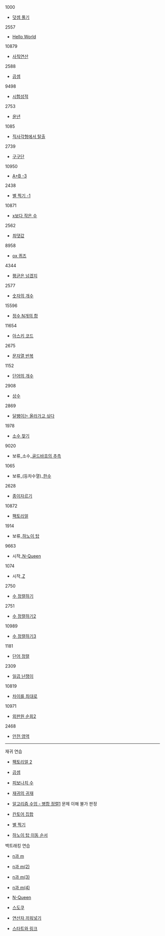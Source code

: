 1000
- [덧셈 풀기](1000.py)

2557
- [Hello World](2557.py)

10879
- [사칙연산](10869.py)

2588
- [곱셈](2588.py)

9498
- [시험성적](9498.py)

2753
- [윤년](2753.py)

1085
- [직사각형에서 탈출](1085.py)

2739
- [구구단](2739.py)

10950
- [A+B -3](10950.py)

2438
- [별 찍기 -1](2438.py)

10871
- [x보다 작은 수](10871.py)

2562
- [최댓값](2562.py)

8958
- [ox 퀴즈](8958.py)

4344
- [평균은 넘겠지](4344.py)

2577
- [숫자의 개수](2577.py)

15596
- [정수 N개의 합](15596.py)

11654
- [아스키 코드](11654.py)

2675
- [문자열 반복](2675.py)

1152
- [단어의 개수](1152.py)

2908
- [상수](2908.py)

2869
- [달팽이는 올라가고 싶다](2869.py)

1978
- [소수 찾기](1978.py)

9020
- 보류_소수_[골드바흐의 추측](9020.py)

1065
- 보류_(등차수열)_[한수](1065.py)

2628
- [종이자르기](2628.py)

10872
- [팩토리얼](10872.py)

1914
- 보류_[하노이 탑](1914.py)

9663
- 시작_[N-Queen](9663.py)

1074
- 시작_[Z](1074.py)

2750
- [수 정렬하기](2750.py)

2751
- [수 정렬하기2](2751.py)

10989
- [수 정렬하기3](10989.py)

1181
- [단어 정렬](1181.py)

2309
- [일곱 난쟁이](2309.py)

10819
- [차이를 최대로](10819.py)

10971
- [외판원 순회2](10971.py)

2468
- [안전 영역](2468.py)

---


재귀 연습
- [팩토리얼 2](27433.py)

- [곱셈](1629.py)

- [피보나치 수](10870.py)

- [재귀의 귀재](25501.py)

- [알고리즘 수업 - 병합 정렬1](24060.py) 문제 이해 불가 판정

- [칸토어 집합](4779.py)

- [별 찍기](2447.py)

- [하노이 탑 이동 순서](11729.py)

백트래킹 연습
- [n과 m](15649.py)

- [n과 m(2)](15650.py)

- [n과 m(3)](15651.py)

- [n과 m(4)](15652.py)

- [N-Queen](9663.py)

- [스도쿠](2580.py)

- [연산자 끼워넣기](14888.py)

- [스타트와 링크](14889.py)
